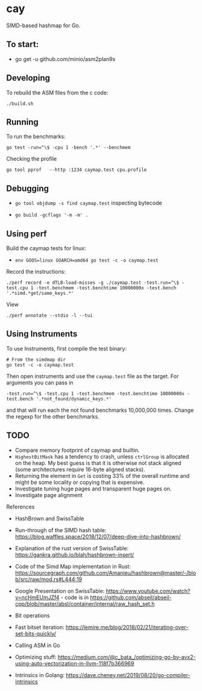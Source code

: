 # cay
SIMD-based hashmap for Go.

To start:
---------

- go get -u github.com/minio/asm2plan9s

Developing
----------

To rebuild the ASM files from the c code:

    ./build.sh

Running
-------
To run the benchmarks:

    go test -run=^\$ -cpu 1 -bench '.*' --benchmem

Checking the profile

    go tool pprof   --http :1234 caymap.test cpu.profile

Debugging
---------
 - `go tool objdump -s find caymap.test` inspecting bytecode

 - `go build -gcflags '-m -m' .`

Using perf
----------

Build the caymap tests for linux:
- `env GOOS=linux GOARCH=amd64 go test -c -o caymap.test`

Record the instructions:
```
./perf record -e dTLB-load-misses -g ./caymap.test -test.run=^\$ -test.cpu 1 -test.benchmem -test.benchtime 10000000x -test.bench '.*simd.*get/same_keys.*'
```

View

```
./perf annotate --stdio -l --tui
```

Using Instruments
-----------------
To use Instruments, first compile the test binary:

```
# From the simdmap dir
go test -c -o caymap.test
```

Then open instruments and use the `caymap.test` file as the target. For arguments you can pass in
```
-test.run=^\$ -test.cpu 1 -test.benchmem -test.benchtime 10000000x -test.bench '.*not_found/dynamic_keys.*'
```

and that will run each the not found benchmarks 10,000,000 times. Change the regexp for the other benchmarks.

TODO
----

- Compare memory footprint of caymap and builtin.
- `HighestBitMask` has a tendency to crash, unless `ctrlGroup` is allocated on the heap. My best guess is that it is otherwise not stack aligned (some architectures require 16-byte aligned stacks).
- Returning the element in `Get` is costing 33% of the overall runtime and might be some locality or copying that is expensive.
- Investigate tuning huge pages and transparent huge pages on.
- Investigate page alignment

References
- HashBrown and SwissTable
 - Run-through of the SIMD hash table: https://blog.waffles.space/2018/12/07/deep-dive-into-hashbrown/
 - Explanation of the rust version of SwissTable: https://gankra.github.io/blah/hashbrown-insert/
 - Code of the Simd Map implementation in Rust: https://sourcegraph.com/github.com/Amanieu/hashbrown@master/-/blob/src/raw/mod.rs#L444:19
- Google Presentation on SwissTable: https://www.youtube.com/watch?v=ncHmEUmJZf4 - code is in https://github.com/abseil/abseil-cpp/blob/master/absl/container/internal/raw_hash_set.h

- Bit operations
 - Fast bitset iteration: https://lemire.me/blog/2018/02/21/iterating-over-set-bits-quickly/

- Calling ASM in Go
 - Optimizing stuff: https://medium.com/@c_bata_/optimizing-go-by-avx2-using-auto-vectorization-in-llvm-118f7b366969
 - Intrinsics in Golang: https://dave.cheney.net/2019/08/20/go-compiler-intrinsics